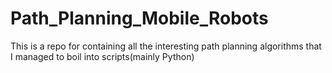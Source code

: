 # Path_Planning_Mobile_Robots
This is a repo for containing all the interesting path planning algorithms that I managed to boil into scripts(mainly Python) 
